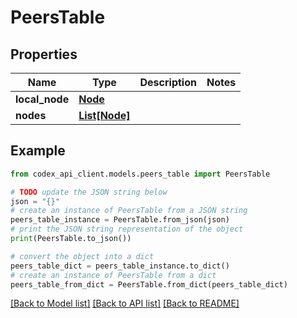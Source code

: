 # PeersTable


## Properties

Name | Type | Description | Notes
------------ | ------------- | ------------- | -------------
**local_node** | [**Node**](Node.md) |  | 
**nodes** | [**List[Node]**](Node.md) |  | 

## Example

```python
from codex_api_client.models.peers_table import PeersTable

# TODO update the JSON string below
json = "{}"
# create an instance of PeersTable from a JSON string
peers_table_instance = PeersTable.from_json(json)
# print the JSON string representation of the object
print(PeersTable.to_json())

# convert the object into a dict
peers_table_dict = peers_table_instance.to_dict()
# create an instance of PeersTable from a dict
peers_table_from_dict = PeersTable.from_dict(peers_table_dict)
```
[[Back to Model list]](../README.md#documentation-for-models) [[Back to API list]](../README.md#documentation-for-api-endpoints) [[Back to README]](../README.md)


